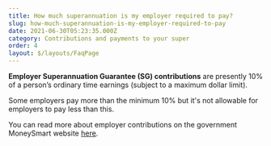```yaml
---
title: How much superannuation is my employer required to pay?
slug: how-much-superannuation-is-my-employer-required-to-pay
date: 2021-06-30T05:23:35.000Z
category: Contributions and payments to your super
order: 4
layout: $/layouts/FaqPage
---
```


**Employer Superannuation Guarantee (SG) contributions** are presently 10% of a person’s ordinary time earnings (subject to a maximum dollar limit).

Some employers pay more than the minimum 10% but it's not allowable for employers to pay less than this.

You can read more about employer contributions on the government MoneySmart website [here](https://moneysmart.gov.au/grow-your-super/super-contributions).
